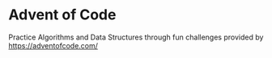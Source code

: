 # Advent of Code

Practice Algorithms and Data Structures through fun challenges provided by https://adventofcode.com/
